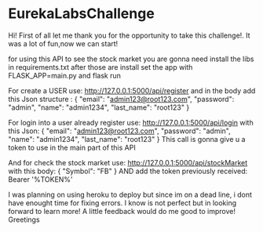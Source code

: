 # EurekaLabsChallenge

Hi! First of all let me thank you for the opportunity to take this challenge!. It was a lot of fun,now we can start!

for using this API to see the stock market you are gonna need install the libs in requirements.txt
after those are install set the app with FLASK_APP=main.py and flask run

For create a USER use: 
http://127.0.0.1:5000/api/register 
and in the body add this Json structure :
{
    "email": "admin123@root123.com",
    "password": "admin",
    "name": "admin1234",
    "last_name": "root123"
}

For login into a user already register use:
http://127.0.0.1:5000/api/login
with this Json:
{
    "email": "admin123@root123.com",
    "password": "admin",
    "name": "admin1234",
    "last_name": "root123"
}
This call is gonna give u a token to use in the main part of this API

And for check the stock market use:
http://127.0.0.1:5000/api/stockMarket
with this body: 
{
    "Symbol": "FB" 
}
AND add the token previously received:
Bearer '%TOKEN%'

I was planning on using heroku to deploy but since im on a dead line, i dont have enought time for fixing errors. I know is not perfect but in looking forward to learn more!
A little feedback would do me good to improve! Greetings
